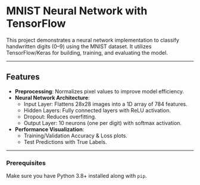 # MNIST Neural Network with TensorFlow

This project demonstrates a  neural network implementation to classify handwritten digits (0–9) using the MNIST dataset. It utilizes TensorFlow/Keras for building, training, and evaluating the model.

---

## Features
- **Preprocessing**: Normalizes pixel values to improve model efficiency.
- **Neural Network Architecture**:
  - Input Layer: Flattens 28x28 images into a 1D array of 784 features.
  - Hidden Layers: Fully connected layers with ReLU activation.
  - Dropout: Reduces overfitting.
  - Output Layer: 10 neurons (one per digit) with softmax activation.
- **Performance Visualization**:
  - Training/Validation Accuracy & Loss plots.
  - Test Predictions with True Labels.

---


### Prerequisites
Make sure you have Python 3.8+ installed along with `pip`.


